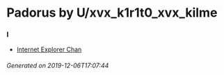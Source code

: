 # Padorus by U/xvx_k1r1t0_xvx_kilme

### I
* [Internet Explorer Chan](https://github.com/shadow578/Project-Padoru/blob/master/table-of-contents/characters/InternetExplorerChan.md)

###### Generated on 2019-12-06T17:07:44
